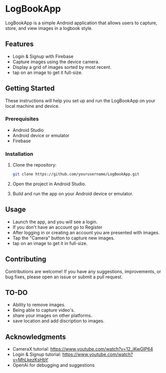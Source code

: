 # LogBookApp

LogBookApp is a simple Android application that allows users to capture, store, and view images in a logbook style.

## Features

- Login & Signup with Firebase
- Capture images using the device camera.
- Display a grid of images sorted by most recent.
- tap on an image to get it full-size.

## Getting Started

These instructions will help you set up and run the LogBookApp on your local machine and device.

### Prerequisites

- Android Studio
- Android device or emulator
- Firebase

### Installation

1. Clone the repository:

   ```bash
   git clone https://github.com/yourusername/LogBookApp.git
   ```

2. Open the project in Android Studio.

3. Build and run the app on your Android device or emulator.

## Usage

- Launch the app, and you will see a login.
- If you don't have an account go to Register
- After logging in or creating an account you are presented with images.
- Tap the "Camera" button to capture new images.
- tap on an image to get it in full-size.

## Contributing

Contributions are welcome! If you have any suggestions, improvements, or bug fixes, please open an issue or submit a pull request.

## TO-DO
- Ability to remove images.
- Being able to capture video's.
- share your images on other platforms.
- save location and add discription to images.

## Acknowledgments

- CameraX tutorial: https://www.youtube.com/watch?v=12_iKwGIP64
- Login & Signup tutorial: https://www.youtube.com/watch?v=MhLkezKsHbY
- OpenAi for debugging and suggestions
  

